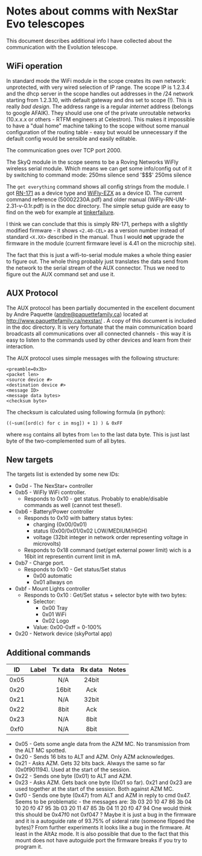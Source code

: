 # Notes about comms with NexStar Evo telescopes

This document describes additional info I have collected about the communication 
with the Evolution telescope.

## WiFi operation

In standard mode the WiFi module in the scope creates its own network:
unprotected, with very wired selection of IP range. The scope IP is 1.2.3.4
and the dhcp server in the scope handles out addresses in the /24 network
starting from 1.2.3.10, with default gateway and dns set to scope (!). This is
really *bad design*. The address range is a regular *internet* address (belongs
to google AFAIK). They should use one of the private unroutable networks
(10.x.x.x or others - RTFM engineers at Celestron). This makes it impossible to
have a "dual home" machine talking to the scope without some manual
configuration of the routing table - easy but would be unnecessary if the
default config would be sensible and easily editable.

The communication goes over TCP port 2000.  

The SkyQ module in the scope seems to be a Roving Networks WiFly wireless 
serial module. Which means we can get some info/config out of it by 
switching to command mode:
    250ms silence 
    send '$$$'
    250ms silence 

The `get everything` command shows all config strings from the module. I got 
[RN-171](http://www.microchip.com/wwwproducts/Devices.aspx?product=RN171) 
as a device type and [WiFly-EZX](http://www.arexx.com/rp6/downloads/M256_WIFI_Datasheets/WiFly-RN-UM-2.31-v-0.1r.pdf)
as a device ID. The current command reference (50002230A.pdf) and 
older manual (WiFly-RN-UM-2.31-v-0.1r.pdf) is in the doc directory.
The simple setup guide are easy to find on the web for example at 
[tinkerfailure](http://www.tinkerfailure.com/2012/02/setting-up-the-wifly-rn-xv/).

I think we can conclude that this is simply RN-171, perheps with a slightly
modified firmware - it shows `<2.40-CEL>` as a version number instead of standard `<X.XX>` described in the manual. Thus I would **not** upgrade the firmware in the module (current firmware level is 4.41 on the microchip site).

The fact that this is just a wifi-to-serial module makes a whole thing easier 
to figure out. The whole thing probably just translates the data send from the 
network to the serial stream of the AUX connector. Thus we need to figure out 
the AUX command set and use it.



## AUX Protocol

The AUX protocol has been partially documented in the excellent document by Andre Paquette (andre@paquettefamily.ca) located at 
http://www.paquettefamily.ca/nexstar/ . 
A copy of this document is included in the doc directory. It is very fortunate
that the main communication board broadcasts all communications over all
connected channels - this way it is easy to listen to the commands used by other
devices and learn from their interaction.


The AUX protocol uses simple messages with the following structure:

    <preamble=0x3b>
    <packet len>
    <source device #>
    <destination device #>
    <message ID>
    <message data bytes>
    <checksum byte>
    
The checksum is calculated using following formula (in python):

    ((~sum([ord(c) for c in msg]) + 1) ) & 0xFF
    
where `msg` contains all bytes from `len` to the last data byte. This is just last byte of the two-complemented sum of all bytes.

## New targets

The targets list is extended by some new IDs:

* 0x0d - The NexStar+ controller
* 0xb5 - WiFly WiFi controller. 
  - Responds to  0x10 - get status. Probably to enable/disable commands as well (cannot test these!).
* 0xb6 - Battery/Power controller
  - Responds to 0x10 with battery status bytes:
    * charging (0x00/0x01)
    * status (0x00/0x01/0x02 LOW/MEDIUM/HIGH)
    * voltage (32bit integer in network order representing voltage in microvolts)
  - Responds to 0x18 command (set/get external power limit) wich is a 16bit int representin current limit in mA.
* 0xb7 - Charge port. 
  - Responds to 0x10 - Get status/Set status
    * 0x00 automatic 
    * 0x01 allways on
* 0xbf - Mount Lights controller
  - Responds to 0x10 : Get/Set status  + selector byte with two bytes:
    * Selector:
      - 0x00 Tray
      - 0x01 WiFi
      - 0x02 Logo
    * Value: 0x00-0xff = 0-100%
* 0x20 - Network device (skyPortal app)

## Additional commands

|   ID      |   Label   |   Tx data     |   Rx data     |   Notes   |
|:---------:|:----------|:-------------:|:-------------:|-----------|
|   0x05    |           |     N/A       |   24bit       |           |
|   0x20    |           |     16bit     |    Ack        |           |
|   0x21    |           |     N/A       |   32bit       |           |
|   0x22    |           |     8bit      |    Ack        |           |
|   0x23    |           |     N/A       |    8bit       |           |
|   0xf0    |           |     N/A       |    8bit       |           |

* 0x05 - Gets some angle data from the AZM MC. No transmission from the ALT MC spotted.
* 0x20 - Sends 16 bits to ALT and AZM. Only AZM acknowledges.
* 0x21 - Asks AZM. Gets 32 bits back. Always the same so far (0x0f901194). Used at the start of the session.
* 0x22 - Sends one byte (0x01) to ALT and AZM.
* 0x23 - Asks AZM. Gets back one byte (0x01 so far). 
  0x21 and 0x23 are used together at the start of the session. Both against AZM MC.
* 0xf0 - Sends one byte (0x47) from ALT and AZM in reply to cmd 0x47.
  Seems to be problematic - the messages are:
    3b 03 20 10 47 86
    3b 04 10 20 f0 47 95
    3b 03 20 11 47 85
    3b 04 11 20 f0 47 94
  One would think this should be 0x47f0 not 0xf047 ?
  Maybe it is just a bug in the firmware and it is a autoguide rate 
  of 93.75% of sideral rate (someone flipped the bytes)?
  From further experiments it looks like a bug in the firmware.
  At least in the AltAz mode. It is also possible that due to the fact
  that this mount does not have autoguide port the firmware breaks
  if you try to program it.


